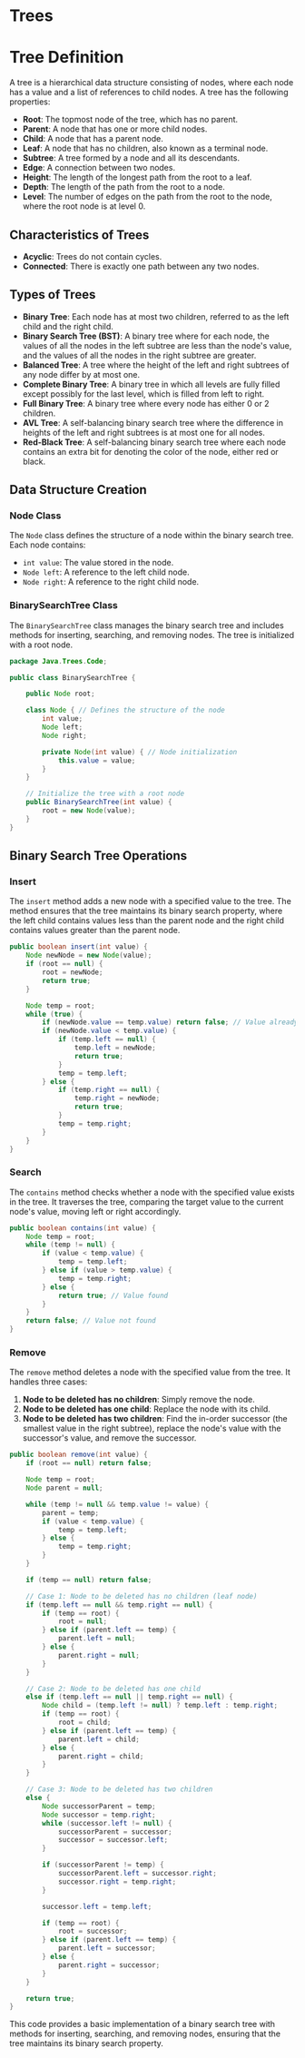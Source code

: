 # Trees

# Tree Definition

A tree is a hierarchical data structure consisting of nodes, where each node has a value and a list of references to child nodes. A tree has the following properties:

- **Root**: The topmost node of the tree, which has no parent.
- **Parent**: A node that has one or more child nodes.
- **Child**: A node that has a parent node.
- **Leaf**: A node that has no children, also known as a terminal node.
- **Subtree**: A tree formed by a node and all its descendants.
- **Edge**: A connection between two nodes.
- **Height**: The length of the longest path from the root to a leaf.
- **Depth**: The length of the path from the root to a node.
- **Level**: The number of edges on the path from the root to the node, where the root node is at level 0.

## Characteristics of Trees

- **Acyclic**: Trees do not contain cycles.
- **Connected**: There is exactly one path between any two nodes.

## Types of Trees

- **Binary Tree**: Each node has at most two children, referred to as the left child and the right child.
- **Binary Search Tree (BST)**: A binary tree where for each node, the values of all the nodes in the left subtree are less than the node's value, and the values of all the nodes in the right subtree are greater.
- **Balanced Tree**: A tree where the height of the left and right subtrees of any node differ by at most one.
- **Complete Binary Tree**: A binary tree in which all levels are fully filled except possibly for the last level, which is filled from left to right.
- **Full Binary Tree**: A binary tree where every node has either 0 or 2 children.
- **AVL Tree**: A self-balancing binary search tree where the difference in heights of the left and right subtrees is at most one for all nodes.
- **Red-Black Tree**: A self-balancing binary search tree where each node contains an extra bit for denoting the color of the node, either red or black.



## Data Structure Creation

### Node Class
The `Node` class defines the structure of a node within the binary search tree. Each node contains:
- `int value`: The value stored in the node.
- `Node left`: A reference to the left child node.
- `Node right`: A reference to the right child node.

### BinarySearchTree Class
The `BinarySearchTree` class manages the binary search tree and includes methods for inserting, searching, and removing nodes. The tree is initialized with a root node.

```java
package Java.Trees.Code;

public class BinarySearchTree {

    public Node root;

    class Node { // Defines the structure of the node
        int value;
        Node left;
        Node right;

        private Node(int value) { // Node initialization
            this.value = value;
        }
    }

    // Initialize the tree with a root node
    public BinarySearchTree(int value) {
        root = new Node(value);
    }
}
```

## Binary Search Tree Operations

### Insert
The `insert` method adds a new node with a specified value to the tree. The method ensures that the tree maintains its binary search property, where the left child contains values less than the parent node and the right child contains values greater than the parent node.

```java
public boolean insert(int value) {
    Node newNode = new Node(value);
    if (root == null) {
        root = newNode;
        return true;
    }

    Node temp = root;
    while (true) {
        if (newNode.value == temp.value) return false; // Value already exists
        if (newNode.value < temp.value) {
            if (temp.left == null) {
                temp.left = newNode;
                return true;
            }
            temp = temp.left;
        } else {
            if (temp.right == null) {
                temp.right = newNode;
                return true;
            }
            temp = temp.right;
        }
    }
}
```

### Search
The `contains` method checks whether a node with the specified value exists in the tree. It traverses the tree, comparing the target value to the current node's value, moving left or right accordingly.

```java
public boolean contains(int value) {
    Node temp = root;
    while (temp != null) {
        if (value < temp.value) {
            temp = temp.left;
        } else if (value > temp.value) {
            temp = temp.right;
        } else {
            return true; // Value found
        }
    }
    return false; // Value not found
}
```

### Remove
The `remove` method deletes a node with the specified value from the tree. It handles three cases:
1. **Node to be deleted has no children**: Simply remove the node.
2. **Node to be deleted has one child**: Replace the node with its child.
3. **Node to be deleted has two children**: Find the in-order successor (the smallest value in the right subtree), replace the node's value with the successor's value, and remove the successor.

```java
public boolean remove(int value) {
    if (root == null) return false;

    Node temp = root;
    Node parent = null;

    while (temp != null && temp.value != value) {
        parent = temp;
        if (value < temp.value) {
            temp = temp.left;
        } else {
            temp = temp.right;
        }
    }

    if (temp == null) return false;

    // Case 1: Node to be deleted has no children (leaf node)
    if (temp.left == null && temp.right == null) {
        if (temp == root) {
            root = null;
        } else if (parent.left == temp) {
            parent.left = null;
        } else {
            parent.right = null;
        }
    }

    // Case 2: Node to be deleted has one child
    else if (temp.left == null || temp.right == null) {
        Node child = (temp.left != null) ? temp.left : temp.right;
        if (temp == root) {
            root = child;
        } else if (parent.left == temp) {
            parent.left = child;
        } else {
            parent.right = child;
        }
    }

    // Case 3: Node to be deleted has two children
    else {
        Node successorParent = temp;
        Node successor = temp.right;
        while (successor.left != null) {
            successorParent = successor;
            successor = successor.left;
        }

        if (successorParent != temp) {
            successorParent.left = successor.right;
            successor.right = temp.right;
        }

        successor.left = temp.left;

        if (temp == root) {
            root = successor;
        } else if (parent.left == temp) {
            parent.left = successor;
        } else {
            parent.right = successor;
        }
    }

    return true;
}
```

This code provides a basic implementation of a binary search tree with methods for inserting, searching, and removing nodes, ensuring that the tree maintains its binary search property.